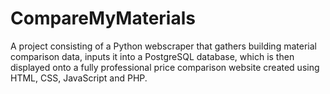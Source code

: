# CompareMyMaterials
A project consisting of a Python webscraper that gathers building material comparison data, inputs it into a PostgreSQL database, which is then displayed onto a fully professional price comparison website created using HTML, CSS, JavaScript and PHP.
